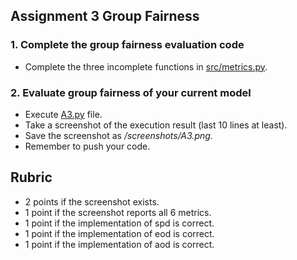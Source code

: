## Assignment 3 Group Fairness
### 1. Complete the group fairness evaluation code

- Complete the three incomplete functions in [src/metrics.py](src/metrics.py).

### 2. Evaluate group fairness of your current model
- Execute [A3.py](src/A3.py) file.
- Take a screenshot of the execution result (last 10 lines at least).
- Save the screenshot as _/screenshots/A3.png_.
- Remember to push your code.

## Rubric
- 2 points if the screenshot exists.
- 1 point if the screenshot reports all 6 metrics.
- 1 point if the implementation of spd is correct.
- 1 point if the implementation of eod is correct.
- 1 point if the implementation of aod is correct.
